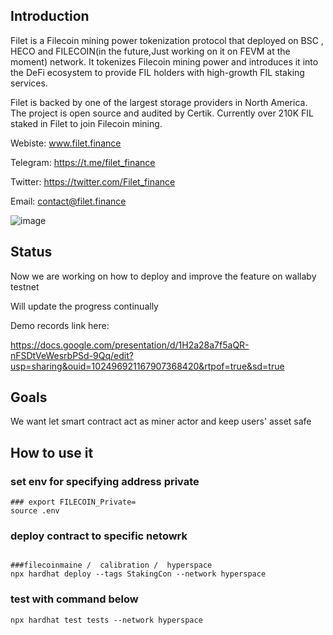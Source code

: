 ## Introduction

Filet is a Filecoin mining power tokenization protocol that deployed on BSC , HECO  and FILECOIN(in the future,Just working on it on FEVM at the moment) network. It tokenizes Filecoin mining power and introduces it into the DeFi ecosystem to provide FIL holders with high-growth FIL staking services. 

Filet is backed by one of the largest storage providers in North America. The project is open source and audited by Certik. Currently over 210K FIL staked in Filet to join Filecoin mining. 

Webiste: www.filet.finance

Telegram: https://t.me/filet_finance

Twitter: https://twitter.com/Filet_finance

Email: contact@filet.finance


![image](https://user-images.githubusercontent.com/11014169/208602014-b3d46f35-3886-4b68-89a9-fa0b7bf2b8f3.png)

## Status

Now we are working on how to deploy and improve the feature on wallaby testnet

Will update the progress continually

Demo records link here:

https://docs.google.com/presentation/d/1H2a28a7f5aQR-nFSDtVeWesrbPSd-9Qq/edit?usp=sharing&ouid=102496921167907368420&rtpof=true&sd=true


## Goals

We want let smart contract act as miner actor and keep users' asset safe

## How to use it

### set env for specifying address private 
```shell
### export FILECOIN_Private= 
source .env
```

### deploy contract to specific netowrk 
```shell

###filecoinmaine /  calibration /  hyperspace
npx hardhat deploy --tags StakingCon --network hyperspace

```

### test with command below
```shell
npx hardhat test tests --network hyperspace
```
